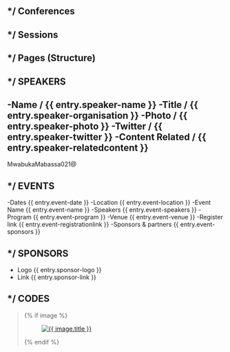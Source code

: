 */ Conferences
-----------------------------------





*/ Sessions
-----------------------------------






*/ Pages (Structure)
-----------------------------------






*/ SPEAKERS
-----------------------------------
-Name              / {{ entry.speaker-name }}
-Title             / {{ entry.speaker-organisation }}
-Photo             / {{ entry.speaker-photo }}
-Twitter           / {{ entry.speaker-twitter }}
-Content Related   / {{ entry.speaker-relatedcontent }}
- 

MwabukaMabassa021@



*/ EVENTS
-----------------------------------

-Dates              {{ entry.event-date }}
-Location           {{ entry.event-location }}
-Event Name         {{ entry.event-name }}
-Speakers           {{ entry.event-speakers }}
-Program            {{ entry.event-program }}
-Venue              {{ entry.event-venue }}
-Register link {{ entry.event-registrationlink }}
-Sponsors & partners {{ entry.event-sponsors }}


*/ SPONSORS
-----------------------------------

- Logo {{ entry.sponsor-logo }}
- Link {{ entry.sponsor-link }} 




*/ CODES
-----------------------------------



<blockquote>

{% if image %}
 <a class="pull-right" href="{{ url }}"> 
   <figure class="placeholder">
     <img src="{{ image.getUrl('small') }}" alt="{{ image.title }}" >
   </figure> 
 </a>
{% endif %}

</blockquote>
